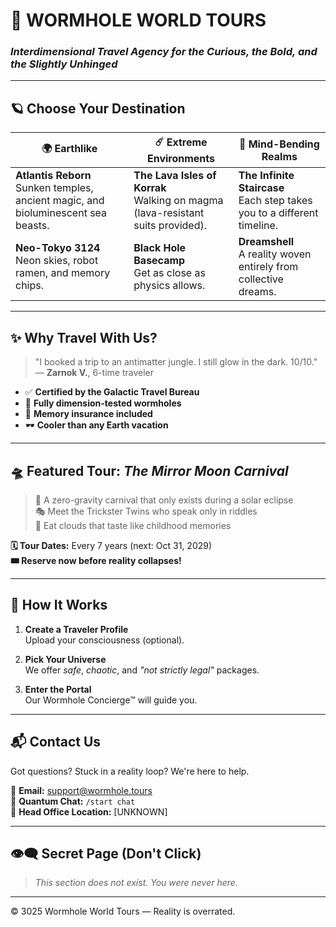 # 🌌 **WORMHOLE WORLD TOURS**
### *Interdimensional Travel Agency for the Curious, the Bold, and the Slightly Unhinged*

---

## 🪐 Choose Your Destination

| 🌍 Earthlike | ☄️ Extreme Environments | 🧠 Mind-Bending Realms |
|-------------|--------------------------|------------------------|
| **Atlantis Reborn**<br>Sunken temples, ancient magic, and bioluminescent sea beasts. | **The Lava Isles of Korrak**<br>Walking on magma (lava-resistant suits provided). | **The Infinite Staircase**<br>Each step takes you to a different timeline. |
| **Neo-Tokyo 3124**<br>Neon skies, robot ramen, and memory chips. | **Black Hole Basecamp**<br>Get as close as physics allows. | **Dreamshell**<br>A reality woven entirely from collective dreams. |

---

## ✨ Why Travel With Us?

> "I booked a trip to an antimatter jungle. I still glow in the dark. 10/10."  
> — **Zarnok V.**, 6-time traveler

- ✅ **Certified by the Galactic Travel Bureau**
- 🧪 **Fully dimension-tested wormholes**
- 🤯 **Memory insurance included**
- 🕶️ **Cooler than any Earth vacation**

---

## 🛸 Featured Tour: *The Mirror Moon Carnival*

> 🎡 A zero-gravity carnival that only exists during a solar eclipse  
> 🎭 Meet the Trickster Twins who speak only in riddles  
> 🧁 Eat clouds that taste like childhood memories  

**🗓️ Tour Dates:** Every 7 years (next: Oct 31, 2029)  
**🎟️ Reserve now before reality collapses!**

---

## 🧭 How It Works

1. **Create a Traveler Profile**  
   Upload your consciousness (optional).

2. **Pick Your Universe**  
   We offer *safe*, *chaotic*, and *"not strictly legal"* packages.

3. **Enter the Portal**  
   Our Wormhole Concierge™ will guide you.

---

## 📬 Contact Us

Got questions? Stuck in a reality loop? We're here to help.

📨 **Email:** support@wormhole.tours  
💬 **Quantum Chat:** `/start chat`  
📍 **Head Office Location:** [UNKNOWN]

---

## 👁️‍🗨️ Secret Page (Don't Click)  
> _This section does not exist. You were never here._

---

© 3025 Wormhole World Tours — Reality is overrated.
